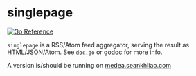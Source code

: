 # singlepage

[![Go Reference][badge]][pkgsite]

`singlepage` is a RSS/Atom feed aggregator, serving the result as HTML/JSON/Atom.
See [`doc.go`](doc.go) or [godoc](pkgsite) for more info.

A version is/should be running on [medea.seankhliao.com][hosted]

[badge]: https://pkg.go.dev/badge/go.seankhliao.com/mono/go/cmd/singlepage.svg
[pkgsite]: https://pkg.go.dev/go.seankhliao.com/mono/go/cmd/singlepage
[hosted]: https://medea.seankhliao.com/
